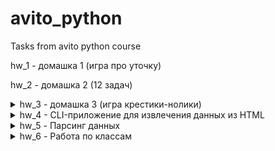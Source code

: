 # avito_python
Tasks from avito python course

hw_1 - домашка 1 (игра про уточку)

hw_2 - домашка 2 (12 задач)

<details>
  <summary>hw_3 - домашка 3 (игра крестики-нолики)</summary>
  
  
  Игра крестики-нолики с двумя участниками.Основные характеристики:

  1. В самом начале задаётся размер квадратного поля N (должен быть от 3 до 5). Если размер поля не соответствует ожидаемому,
  то выводится сообщение об ошибке, и запрос повторяется снова.
  Нужно вывести получившееся поле схематически в CLI.

  2. Далее каждый игрок по порядку вводит свой ход в виде строки и столбца (например, a3).
  Нужно проверить, что ход является допустимым (ячейка существует и она свободна).
  Если ход недопустим, то вывести сообщение и повторить попытку ввода.
  3. После хода выводится поле с выставленной меткой: для игрока 1 – крестик, для игрока 2 – нолик.
  4. Игра заканчивается при наступлении одного из двух условий:
    – один из игроков собрал в ряд или по диагонали N своих меток
    – поле заполнено, т.е. ничья.
  5. В конце игры вывести результат.

  Ожидания от кода:
  - разбит на функции
  - существуют отдельные функции для: вывода сообщений, вычисления результата, проверки ввода, отображения поля и т.д.
  - все функции имеют аннотации и докстринги
</details>

<details>
  <summary>hw_4 - CLI-приложение для извлечения данных из HTML</summary>
- создать отдельный репозиторий для данного приложения
- настроить отдельный venv для данного приложения с установленными зависимостями из requirements.txt
- приложение должно реализовывать следующее:
- запускаться из командной строки такой командой python -m cliparse --xpath="//div" . Параметр из --xpath можно менять при каждом запуске
- аргумент --xpath не обязательный и имеет значение по умолчанию равное //*
- поиск осуществляется в HTML, который будет задан в файле html.py - пример. У каждого студента должен быть свой HTML
- команда должна выводить HTML элементов, найденных с помощью XPath, переданного в параметре --xpath
- программа должна быть разделена на модули (отдельные файлы)
</details>

<details>
  <summary>hw_5 - Парсинг данных</summary>
- данные извлечены из  HTML
- csv-файл содержит более 200 строк
- каждая строка имеет минимум 5 значений
- каждая строка имеет URL источника
- источник данных для каждого студента должен быть уникальным, для этого перед выполнением его нужно занести в таблицу
</details>

<details>
  <summary>hw_6 - Работа по классам</summary>
Описание задания:
https://github.com/siauPatrick/mai-python/blob/master/05-samoe-neobhodimoe-o-klassah/issues.md#issue-01
</details>


